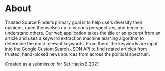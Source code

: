 # About

Trusted Source Finder’s primary goal is to help users diversify their opinions, open themselves up to various perspectives, and begin to understand others. Our web application takes the title or an excerpt from an article and uses a keyword extraction machine learning algorithm to determine the most relevant keywords. From there, the keywords are input into the Google Custom Search JSON API to find related articles from trusted, hand-picked news sources from across the political spectrum.

Created as a submission for Set.Hacks() 2021
